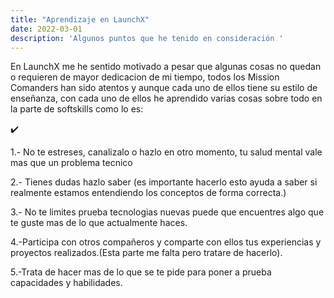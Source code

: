 ```yaml
---
title: "Aprendizaje en LaunchX"
date: 2022-03-01
description: 'Algunos puntos que he tenido en consideración '
---
```




En LaunchX me he sentido motivado a pesar que algunas cosas no quedan o requieren de mayor dedicacion de mi tiempo, todos los Mission Comanders han
sido atentos y aunque cada uno de ellos tiene su estilo de enseñanza, con cada uno de ellos he aprendido varias cosas sobre todo 
en la parte de softskills como lo es:
  
  ✔️
  
  1.- No te estreses, canalizalo o hazlo en otro momento, tu salud mental vale mas que un problema tecnico
  
  2.- Tienes dudas hazlo saber (es importante hacerlo esto ayuda a saber si realmente estamos entendiendo los conceptos de forma correcta.)
  
  3.- No te limites prueba tecnologias nuevas puede que encuentres algo que te guste mas de lo que actualmente haces.
  
  4.-Participa con otros compañeros y comparte con ellos tus experiencias y proyectos realizados.(Esta parte me falta pero tratare de hacerlo).
  
  5.-Trata de hacer mas de lo que se te pide para poner a prueba capacidades y habilidades.
  
  
